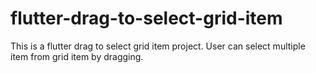 # flutter-drag-to-select-grid-item
This is a flutter drag to select grid item project. User can select multiple item from grid item by dragging. 
